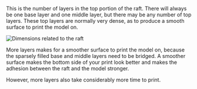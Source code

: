 This is the number of layers in the top portion of the raft. There will always be one base layer and one middle layer, but there may be any number of top layers. These top layers are normally very dense, as to produce a smooth surface to print the model on.

![Dimensions related to the raft](images/raft_dimensions.svg)

More layers makes for a smoother surface to print the model on, because the sparsely filled base and middle layers need to be bridged. A smoother surface makes the bottom side of your print look better and makes the adhesion between the raft and the model stronger.

However, more layers also take considerably more time to print.
